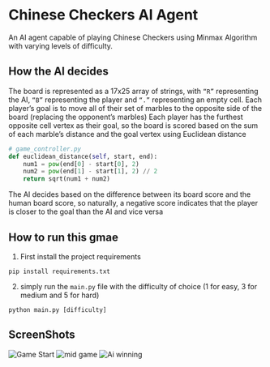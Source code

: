 # Chinese Checkers AI Agent

An AI agent capable of playing Chinese Checkers using Minmax Algorithm with varying levels of difficulty.

## How the AI decides
The board is represented as a 17x25 array of strings, with `“R”` representing the AI, `“B”` representing the player and `“.”` representing  an empty cell. Each player’s goal is to move all of their set of marbles to the opposite side of the board (replacing the opponent’s marbles)
Each player has the furthest opposite cell vertex as their goal, so the board is scored based on the sum of each marble’s distance and the goal vertex using Euclidean distance
```py
# game_controller.py
def euclidean_distance(self, start, end):    
    num1 = pow(end[0] - start[0], 2)    
    num2 = pow(end[1] - start[1], 2) // 2    
    return sqrt(num1 + num2)
```
The AI decides based on the difference between its board score and the human board score, so naturally, a negative score indicates that the player is closer to the goal than the AI and vice versa
## How to run this gmae
1. First install the project requirements
```
pip install requirements.txt
```
2. simply run the `main.py` file with the difficulty of choice (1 for easy, 3 for medium and 5 for hard)
```
python main.py [difficulty]
```

## ScreenShots
![Game Start](Screenshots/gameStart.png)
![mid game](Screenshots/midGame.png)
![Ai winning](Screenshots/aiWin.png)
